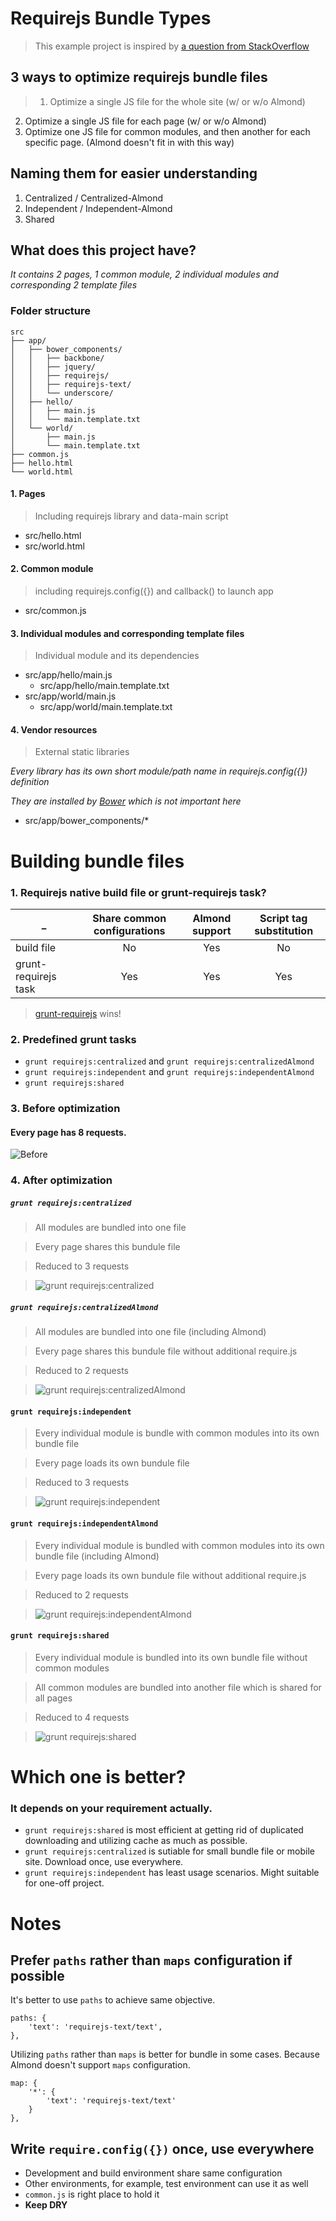 Requirejs Bundle Types
===============
> This example project is inspired by [a question from StackOverflow](http://stackoverflow.com/questions/17035609/most-efficient-multipage-requirejs-and-almond-setup)

## 3 ways to optimize requirejs bundle files
> 1. Optimize a single JS file for the whole site (w/ or w/o Almond)
2. Optimize a single JS file for each page (w/ or w/o Almond)
3. Optimize one JS file for common modules, and then another for each specific page. (Almond doesn't fit in with this way)

## Naming them for easier understanding
1. Centralized / Centralized-Almond
2. Independent / Independent-Almond
3. Shared

## What does this project have?
_It contains 2 pages, 1 common module, 2 individual modules and corresponding 2 template files_

### Folder structure
```
src
├── app/
│   ├── bower_components/
│   │   ├── backbone/
│   │   ├── jquery/
│   │   ├── requirejs/
│   │   ├── requirejs-text/
│   │   └── underscore/
│   ├── hello/
│   │   ├── main.js
│   │   └── main.template.txt
│   └── world/
│       ├── main.js
│       └── main.template.txt
├── common.js
├── hello.html
└── world.html
```

#### 1. Pages
> Including requirejs library and data-main script

- src/hello.html
- src/world.html

#### 2. Common module
> including requirejs.config({}) and callback() to launch app

- src/common.js

#### 3. Individual modules and corresponding template files
> Individual module and its dependencies

- src/app/hello/main.js
  - src/app/hello/main.template.txt
- src/app/world/main.js
  - src/app/world/main.template.txt
  
#### 4. Vendor resources
> External static libraries

_Every library has its own short module/path name in requirejs.config({}) definition_

_They are installed by [Bower](http://bower.io) which is not important here_
- src/app/bower_components/*

Building bundle files
===============

### 1. Requirejs native build file or grunt-requirejs task?

_                    | Share common configurations | Almond support | Script tag substitution
---------------------| :-------------------------: | :------------: | :---------------------:
build file           | No                          | Yes            | No
grunt-requirejs task | Yes                         | Yes            | Yes

> [grunt-requirejs](https://github.com/asciidisco/grunt-requirejs) wins!

### 2. Predefined grunt tasks
- `grunt requirejs:centralized` and `grunt requirejs:centralizedAlmond`
- `grunt requirejs:independent` and `grunt requirejs:independentAlmond`
- `grunt requirejs:shared`

### 3. Before optimization
#### Every page has 8 requests.

![Before](https://f.cloud.github.com/assets/44489/1102603/ad0ceeae-1838-11e3-9251-21c1090a58a4.png)

### 4. After optimization

##### `grunt requirejs:centralized`

> All modules are bundled into one file

> Every page shares this bundule file

> Reduced to 3 requests

> ![grunt requirejs:centralized](https://f.cloud.github.com/assets/44489/1102618/686bcf52-183a-11e3-9839-443fb87c7927.png)

##### `grunt requirejs:centralizedAlmond`

> All modules are bundled into one file (including Almond)

> Every page shares this bundule file without additional require.js

> Reduced to 2 requests

> ![grunt requirejs:centralizedAlmond](https://f.cloud.github.com/assets/44489/1102617/686ba19e-183a-11e3-857d-e239073b53fc.png)

#### `grunt requirejs:independent`

> Every individual module is bundle with common modules into its own bundle file

> Every page loads its own bundule file

> Reduced to 3 requests

> ![grunt requirejs:independent](https://f.cloud.github.com/assets/44489/1103240/66e31342-1895-11e3-83aa-efb0466cf1a3.png)


#### `grunt requirejs:independentAlmond`
> Every individual module is bundled with common modules into its own bundle file (including Almond)

> Every page loads its own bundule file without additional require.js

> Reduced to 2 requests
 
> ![grunt requirejs:independentAlmond](https://f.cloud.github.com/assets/44489/1103232/de79d3ec-1894-11e3-8e21-879434dc1a41.png)

#### `grunt requirejs:shared`
> Every individual module is bundled into its own bundle file without common modules

> All common modules are bundled into another file which is shared for all pages

> Reduced to 4 requests
 
> ![grunt requirejs:shared](https://f.cloud.github.com/assets/44489/1103256/1cf532a4-1897-11e3-9055-f13dcdc65ff6.png)

Which one is better?
===============

### It depends on your requirement actually.

- `grunt requirejs:shared` is most efficient at getting rid of duplicated downloading and utilizing cache as much as possible.
- `grunt requirejs:centralized` is sutiable for small bundle file or mobile site. Download once, use everywhere.
- `grunt requirejs:independent` has least usage scenarios. Might suitable for one-off project.

Notes
===============
## Prefer `paths` rather than `maps` configuration if possible

It's better to use `paths` to achieve same objective.

```
paths: {
    'text': 'requirejs-text/text',
},
```
Utilizing `paths` rather than `maps` is better for bundle in some cases.
Because Almond doesn't support `maps` configuration.

```
map: {
    '*': {
        'text': 'requirejs-text/text'
    }
},
```

## Write `require.config({})` once, use everywhere

- Development and build environment share same configuration
- Other environments, for example, test environment can use it as well
- `common.js` is right place to hold it
- **Keep DRY**
